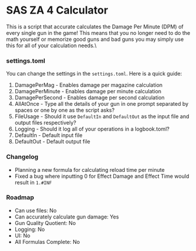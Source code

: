 # SAS ZA 4 Calculator

This is a script that accurate calculates the Damage Per Minute (DPM) of every single gun in the game! This means that you no longer need to do the math yourself or memorize good guns and bad guns you may simply use this for all of your calculation needs.\
### settings.toml
You can change the settings in the `settings.toml`. Here is a quick guide:
1. DamagePerMag - Enables damage per magazine calculation
2. DamagePerMinute - Enables damage per minute calculation
3. DamagePerSecond - Enables damage per second calculation
4. AllAtOnce - Type all the details of your gun in one prompt separated by spaces or one by one as the script asks?
5. FileUsage - Should it use `DefaultIn` and `DefaultOut` as the input file and output files respectively?
6. Logging - Should it log all of your operations in a logbook.toml?
7. DefaultIn - Default input file
8. DefaultOut - Default output file
### Changelog
 - Planning a new formula for calculating reload time per minute
 - Fixed a bug where inputting 0 for Effect Damage and Effect Time would result in `1.#INF`

### Roadmap
 - Can use files: No
 - Can accurately calculate gun damage: Yes
 - Gun Quality Quotient: No
 - Logging: No
 - UI: No
 - All Formulas Complete: No